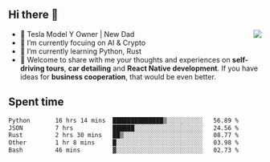 ## Hi there 👋
<img align="right" src="https://github-readme-stats.vercel.app/api?username=ljunb&show_icons=true&icon_color=CE1D2D&text_color=718096&bg_color=00000000&hide_title=true&hide_border=true" />

- 🚗 Tesla Model Y Owner | New Dad
- 🔭 I’m currently focuing on AI & Crypto
- 🌱 I’m currently learning Python, Rust
- 💬 Welcome to share with me your thoughts and experiences on **self-driving tours**, **car detailing** and **React Native development**. If you have ideas for **business cooperation**, that would be even better.




## Spent time
<!--START_SECTION:waka-->

```txt
Python       16 hrs 14 mins  ██████████████▒░░░░░░░░░░   56.89 %
JSON         7 hrs           ██████░░░░░░░░░░░░░░░░░░░   24.56 %
Rust         2 hrs 30 mins   ██▒░░░░░░░░░░░░░░░░░░░░░░   08.77 %
Other        1 hr 8 mins     █░░░░░░░░░░░░░░░░░░░░░░░░   03.98 %
Bash         46 mins         ▓░░░░░░░░░░░░░░░░░░░░░░░░   02.73 %
```

<!--END_SECTION:waka-->
